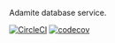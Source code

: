 Adamite database service.

[![CircleCI](https://circleci.com/gh/adamitejs/service-database.svg?style=svg)](https://circleci.com/gh/adamitejs/service-database)
[![codecov](https://codecov.io/gh/adamitejs/service-database/branch/master/graph/badge.svg)](https://codecov.io/gh/adamitejs/service-database)
